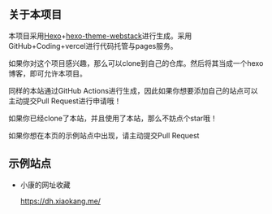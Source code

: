 ## 关于本项目

本项目采用[Hexo](https://hexo.io/)+[hexo-theme-webstack](https://github.com/HCLonely/hexo-theme-webstack/)进行生成。采用GitHub+Coding+vercel进行代码托管与pages服务。

如果你对这个项目感兴趣，那么可以clone到自己的仓库。然后将其当成一个hexo博客，即可允许本项目。

同样的本站通过GitHub Actions进行生成，因此如果你想要添加自己的站点可以主动提交Pull Request进行申请哦！

如果你已经clone了本站，并且使用了本站，那么不妨点个star哦！

如果你想在本页的示例站点中出现，请主动提交Pull Request

## 示例站点

- 小康的网址收藏

  https://dh.xiaokang.me/